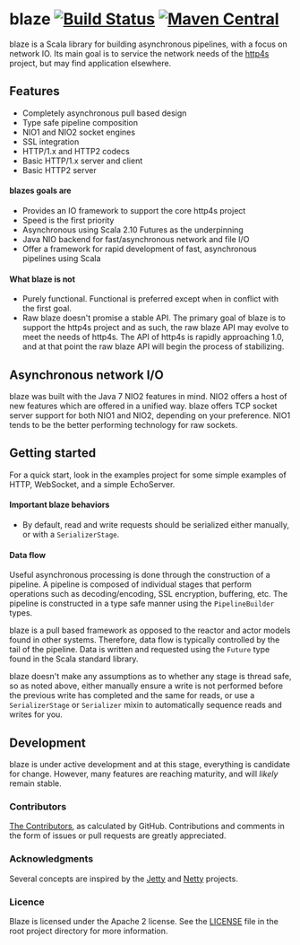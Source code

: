 blaze [![Build Status](https://travis-ci.org/http4s/blaze.svg?branch=master)](https://travis-ci.org/http4s/blaze) [![Maven Central](https://maven-badges.herokuapp.com/maven-central/org.http4s/blaze-http_2.12/badge.svg)](https://maven-badges.herokuapp.com/maven-central/org.http4s/blaze-http_2.12)
=====

blaze is a Scala library for building asynchronous pipelines, with a focus on network IO. Its main goal is
to service the network needs of the [http4s][http4s] project, but may find application elsewhere.

## Features
- Completely asynchronous pull based design
- Type safe pipeline composition
- NIO1 and NIO2 socket engines
- SSL integration
- HTTP/1.x and HTTP2 codecs
- Basic HTTP/1.x server and client
- Basic HTTP2 server

#### blazes goals are
- Provides an IO framework to support the core http4s project
- Speed is the first priority
- Asynchronous using Scala 2.10 Futures as the underpinning
- Java NIO backend for fast/asynchronous network and file I/O
- Offer a framework for rapid development of fast, asynchronous pipelines using Scala

#### What blaze is not
- Purely functional. Functional is preferred except when in conflict with the first goal.
- Raw blaze doesn't promise a stable API. The primary goal of blaze is to support the http4s project
  and as such, the raw blaze API may evolve to meet the needs of http4s. The API of http4s is rapidly
  approaching 1.0, and at that point the raw blaze API will begin the process of stabilizing.

## Asynchronous network I/O
blaze was built with the Java 7 NIO2 features in mind. NIO2 offers a host of new features which are offered 
in a unified way. blaze offers TCP socket server support for both NIO1 and NIO2, depending on your preference. 
NIO1 tends to be the better performing technology for raw sockets.

## Getting started
For a quick start, look in the examples project for some simple examples of HTTP, WebSocket, and a simple EchoServer. 

#### Important blaze behaviors
* By default, read and write requests should be serialized either manually, or with a `SerializerStage`.

#### Data flow

Useful asynchronous processing is done through the construction of a pipeline. A pipeline is composed of individual
stages that perform operations such as decoding/encoding, SSL encryption, buffering, etc. The pipeline is constructed
in a type safe manner using the `PipelineBuilder` types.

blaze is a pull based framework as opposed to the reactor and actor models found in other systems. Therefore, 
data flow is typically controlled by the tail of the pipeline. Data is written and requested using the `Future`
type found in the Scala standard library.

blaze doesn't make any assumptions as to whether any stage is thread safe, so as noted above, either manually
ensure a write is not performed before the previous write has completed and the same for reads, or use a 
`SerializerStage` or `Serializer` mixin to automatically sequence reads and writes for you.

## Development
blaze is under active development and at this stage, everything is candidate for change. However, many features are
reaching maturity, and will _likely_ remain stable. 

### Contributors
[The Contributors](https://github.com/http4s/blaze/graphs/contributors?from=2013-01-01&type=c), as calculated by GitHub.
Contributions and comments in the form of issues or pull requests are greatly appreciated.

### Acknowledgments
Several concepts are inspired by the [Jetty][jetty] and [Netty][netty]
projects.

### Licence
Blaze is licensed under the Apache 2 license. See the [LICENSE][license] file in the root project directory for more information.

[http4s]: https://github.com/http4s/http4s
[jetty]: http://www.eclipse.org/jetty/
[license]: https://github.com/http4s/http4s/blob/master/LICENSE
[netty]: http://netty.io/
